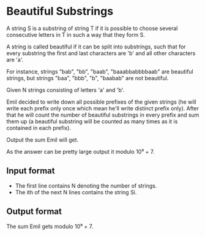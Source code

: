 # Beautiful Substrings

A string S is a substring of string T if it is possible to choose several consecutive letters in T in such a way that they form S.

A string is called beautiful if it can be split into substrings, such that for every substring the first and last characters are 'b' and all other characters are 'a'.

For instance, strings "bab", "bb", "baab", "baaabbabbbbaab" are beautiful strings, but strings "baa", "bbb", "b", "baabab" are not beautiful.

Given N strings consisting of letters 'a' and 'b'.

Emil decided to write down all possible prefixes of the given strings (he will write each prefix only once which mean he'll write distinct prefix only). After that he will count the number of beautiful substrings in every prefix and sum them up (a beautiful substring will be counted as many times as it is contained in each prefix).

Output the sum Emil will get.

As the answer can be pretty large output it modulo 10⁹ + 7.

## Input format

- The first line contains N denoting the number of strings.
- The ith of the next N lines contains the string Si.

## Output format

The sum Emil gets modulo 10⁹ + 7.
